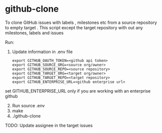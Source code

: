 # github-clone
To clone GitHub issues with labels , milestones etc from a source repository to empty target .
This script except the target repository with out any milestones, labels and issues

Run:

1. Update information in  .env file
   ```
   export GITHUB_OAUTH_TOKEN=<github api token>
   export GITHUB_SOURCE_ORG=<source org/owner>
   export GITHUB_SOURCE_REPO=<source repository>
   export GITHUB_TARGET_ORG=<target org/owner>
   export GITHUB_TARGET_REPO=<target repository>
   export GITHUB_ENTERPRISE_URL=<github enterprise url>
   ```


set GITHUB_ENTERPRISE_URL only if you are working with an enterprise github

2. Run  source .env
3. make
4. ./github-clone

TODO:
Update assignee in the target issues